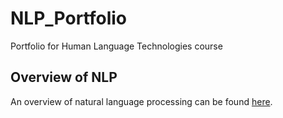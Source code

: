 # NLP_Portfolio
Portfolio for Human Language Technologies course

## Overview of NLP
An overview of natural language processing can be found [here](Overview_of_NLP.pdf).
